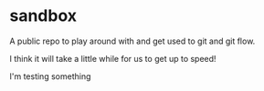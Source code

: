sandbox
=======

A public repo to play around with and get used to git and git flow.

I think it will take a little while for us to get up to speed!

I'm testing something
